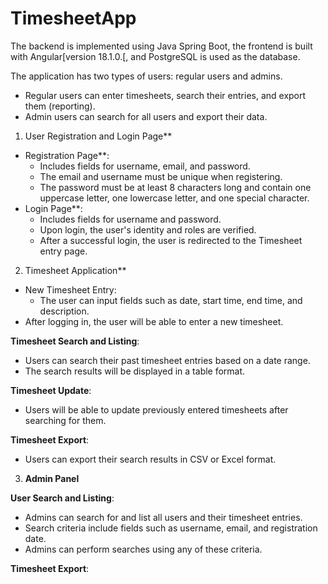 # TimesheetApp

The backend is implemented using Java Spring Boot, the frontend is built with Angular[version 18.1.0.[, and PostgreSQL is used as the database.

The application has two types of users: regular users and admins.  
- Regular users can enter timesheets, search their entries, and export them (reporting).  
- Admin users can search for all users and export their data.

1. User Registration and Login Page**
- Registration Page**:
  - Includes fields for username, email, and password.
  - The email and username must be unique when registering.
  - The password must be at least 8 characters long and contain one uppercase letter, one lowercase letter, and one special character.
- Login Page**:
  - Includes fields for username and password.
  - Upon login, the user's identity and roles are verified.
  - After a successful login, the user is redirected to the Timesheet entry page.

2. Timesheet Application**
- New Timesheet Entry:
  - The user can input fields such as date, start time, end time, and description.
- After logging in, the user will be able to enter a new timesheet.  
   
**Timesheet Search and Listing**:
- Users can search their past timesheet entries based on a date range.
- The search results will be displayed in a table format.

**Timesheet Update**:
- Users will be able to update previously entered timesheets after searching for them.

**Timesheet Export**:
- Users can export their search results in CSV or Excel format.

3. **Admin Panel**
   
**User Search and Listing**:
- Admins can search for and list all users and their timesheet entries.
- Search criteria include fields such as username, email, and registration date.
- Admins can perform searches using any of these criteria.

**Timesheet Export**:  





